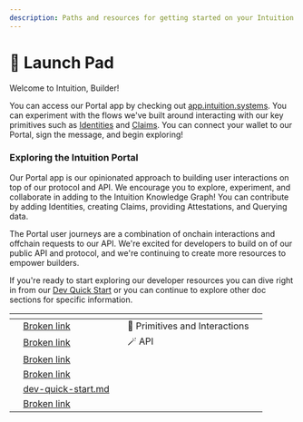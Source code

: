 ```yaml
---
description: Paths and resources for getting started on your Intuition journey.
---
```


# 🚀 Launch Pad

Welcome to Intuition, Builder!&#x20;

You can access our Portal app by checking out [app.intuition.systems](https://app.intuition.systems). You can experiment with the flows we've built around interacting with our key primitives such as [Identities](../primitives-and-interactions/primitives/identities.md) and [Claims](../primitives-and-interactions/primitives/claims.md). You can connect your wallet to our Portal, sign the message, and begin exploring!

### Exploring the Intuition Portal

Our Portal app is our opinionated approach to building user interactions on top of our protocol and API.    We encourage you to explore, experiment, and collaborate in adding to the Intuition Knowledge Graph! You can contribute by adding Identities, creating Claims, providing Attestations, and Querying data.&#x20;

The Portal user journeys are a combination of onchain interactions and offchain requests to our API. We're excited for developers to build on of our public API and protocol, and we're continuing to create more resources to empower builders.&#x20;

If you're ready to start exploring our developer resources you can dive right in from our [Dev Quick Start](dev-quick-start.md) or you can continue to explore other doc sections for specific information.

<table data-card-size="large" data-view="cards"><thead><tr><th></th><th data-card-target data-type="content-ref"></th><th></th><th data-hidden></th><th data-hidden></th></tr></thead><tbody><tr><td></td><td><a href="broken-reference">Broken link</a></td><td></td><td>🤝 Primitives and Interactions</td><td></td></tr><tr><td></td><td><a href="broken-reference">Broken link</a></td><td></td><td>🪄 API</td><td></td></tr><tr><td></td><td><a href="broken-reference">Broken link</a></td><td></td><td></td><td></td></tr><tr><td></td><td><a href="broken-reference">Broken link</a></td><td></td><td></td><td></td></tr><tr><td></td><td><a href="dev-quick-start.md">dev-quick-start.md</a></td><td></td><td></td><td></td></tr><tr><td></td><td><a href="broken-reference">Broken link</a></td><td></td><td></td><td></td></tr></tbody></table>



###
